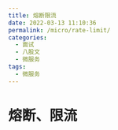 ```yaml
---
title: 熔断限流
date: 2022-03-13 11:10:36
permalink: /micro/rate-limit/
categories:
  - 面试
  - 八股文
  - 微服务
tags:
  - 微服务
---
```

# 熔断、限流

